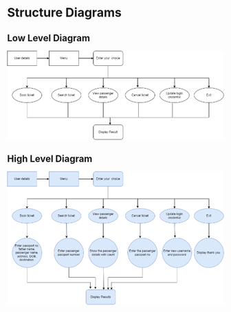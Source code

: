 # Structure Diagrams

## Low Level Diagram

![Low_structure](https://github.com/delliganesh2409/M1_Airline_Booking_System/blob/main/2_Architecture/structure%20Diagrams/lowlevel.png)

## High Level Diagram

![High_level](https://github.com/delliganesh2409/M1_Airline_Booking_System/blob/main/2_Architecture/structure%20Diagrams/highlevel.png)
